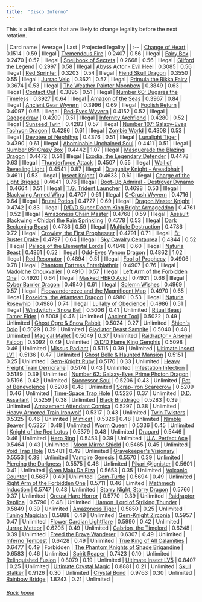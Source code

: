 ```yaml
---
title:  "Disco Inferno"
---
```


This is a list of cards that are likely to change legality before the next rotation.

| Card name | Average | Last | Projected legality |
| :-- |
[Change of Heart](https://db.ygoprodeck.com/card/?search=Change%20of%20Heart) | 0.1514 | 0.59 | Illegal |
[Tremendous Fire](https://db.ygoprodeck.com/card/?search=Tremendous%20Fire) | 0.2407 | 0.56 | Illegal |
[Fairy Box](https://db.ygoprodeck.com/card/?search=Fairy%20Box) | 0.2470 | 0.52 | Illegal |
[Spellbook of Secrets](https://db.ygoprodeck.com/card/?search=Spellbook%20of%20Secrets) | 0.2668 | 0.56 | Illegal |
[Gilford the Legend](https://db.ygoprodeck.com/card/?search=Gilford%20the%20Legend) | 0.2997 | 0.58 | Illegal |
[Abyss Actor - Evil Heel](https://db.ygoprodeck.com/card/?search=Abyss%20Actor%20-%20Evil%20Heel) | 0.3085 | 0.56 | Illegal |
[Red Sprinter](https://db.ygoprodeck.com/card/?search=Red%20Sprinter) | 0.3203 | 0.54 | Illegal |
[Fiend Skull Dragon](https://db.ygoprodeck.com/card/?search=Fiend%20Skull%20Dragon) | 0.3550 | 0.55 | Illegal |
[Jurrac Velo](https://db.ygoprodeck.com/card/?search=Jurrac%20Velo) | 0.3621 | 0.57 | Illegal |
[Primula the Rikka Fairy](https://db.ygoprodeck.com/card/?search=Primula%20the%20Rikka%20Fairy) | 0.3674 | 0.53 | Illegal |
[The Weather Painter Moonbow](https://db.ygoprodeck.com/card/?search=The%20Weather%20Painter%20Moonbow) | 0.3849 | 0.63 | Illegal |
[Contact Out](https://db.ygoprodeck.com/card/?search=Contact%20Out) | 0.3895 | 0.51 | Illegal |
[Number 60: Dugares the Timeless](https://db.ygoprodeck.com/card/?search=Number%2060:%20Dugares%20the%20Timeless) | 0.3927 | 0.64 | Illegal |
[Amazon of the Seas](https://db.ygoprodeck.com/card/?search=Amazon%20of%20the%20Seas) | 0.3967 | 0.84 | Illegal |
[Ancient Gear Wyvern](https://db.ygoprodeck.com/card/?search=Ancient%20Gear%20Wyvern) | 0.3996 | 0.69 | Illegal |
[Foolish Return](https://db.ygoprodeck.com/card/?search=Foolish%20Return) | 0.4097 | 0.65 | Illegal |
[Red-Eyes Wyvern](https://db.ygoprodeck.com/card/?search=Red-Eyes%20Wyvern) | 0.4152 | 0.52 | Illegal |
[Gagagadraw](https://db.ygoprodeck.com/card/?search=Gagagadraw) | 0.4209 | 0.51 | Illegal |
[Infernity Archfiend](https://db.ygoprodeck.com/card/?search=Infernity%20Archfiend) | 0.4280 | 0.52 | Illegal |
[Sunseed Twin](https://db.ygoprodeck.com/card/?search=Sunseed%20Twin) | 0.4283 | 0.57 | Illegal |
[Number 107: Galaxy-Eyes Tachyon Dragon](https://db.ygoprodeck.com/card/?search=Number%20107:%20Galaxy-Eyes%20Tachyon%20Dragon) | 0.4286 | 0.61 | Illegal |
[Zombie World](https://db.ygoprodeck.com/card/?search=Zombie%20World) | 0.4308 | 0.53 | Illegal |
[Devotee of Nephthys](https://db.ygoprodeck.com/card/?search=Devotee%20of%20Nephthys) | 0.4376 | 0.51 | Illegal |
[Lunalight Tiger](https://db.ygoprodeck.com/card/?search=Lunalight%20Tiger) | 0.4390 | 0.61 | Illegal |
[Abominable Unchained Soul](https://db.ygoprodeck.com/card/?search=Abominable%20Unchained%20Soul) | 0.4411 | 0.51 | Illegal |
[Number 85: Crazy Box](https://db.ygoprodeck.com/card/?search=Number%2085:%20Crazy%20Box) | 0.4442 | 1.07 | Illegal |
[Masquerade the Blazing Dragon](https://db.ygoprodeck.com/card/?search=Masquerade%20the%20Blazing%20Dragon) | 0.4472 | 0.51 | Illegal |
[Exodia, the Legendary Defender](https://db.ygoprodeck.com/card/?search=Exodia,%20the%20Legendary%20Defender) | 0.4478 | 0.63 | Illegal |
[Thunderforce Attack](https://db.ygoprodeck.com/card/?search=Thunderforce%20Attack) | 0.4507 | 0.55 | Illegal |
[Wall of Revealing Light](https://db.ygoprodeck.com/card/?search=Wall%20of%20Revealing%20Light) | 0.4541 | 0.87 | Illegal |
[Dragunity Knight - Areadbhair](https://db.ygoprodeck.com/card/?search=Dragunity%20Knight%20-%20Areadbhair) | 0.4611 | 0.53 | Illegal |
[Insect Knight](https://db.ygoprodeck.com/card/?search=Insect%20Knight) | 0.4633 | 0.61 | Illegal |
[Charge of the Light Brigade](https://db.ygoprodeck.com/card/?search=Charge%20of%20the%20Light%20Brigade) | 0.4641 | 0.76 | Illegal |
[Boot-Up Admiral - Destroyer Dynamo](https://db.ygoprodeck.com/card/?search=Boot-Up%20Admiral%20-%20Destroyer%20Dynamo) | 0.4664 | 0.51 | Illegal |
[T.G. Trident Launcher](https://db.ygoprodeck.com/card/?search=T.G.%20Trident%20Launcher) | 0.4698 | 0.53 | Illegal |
[Blackwing Armed Wing](https://db.ygoprodeck.com/card/?search=Blackwing%20Armed%20Wing) | 0.4707 | 0.61 | Illegal |
[C-Crush Wyvern](https://db.ygoprodeck.com/card/?search=C-Crush%20Wyvern) | 0.4716 | 0.64 | Illegal |
[Brutal Potion](https://db.ygoprodeck.com/card/?search=Brutal%20Potion) | 0.4727 | 0.69 | Illegal |
[Dragon Master Knight](https://db.ygoprodeck.com/card/?search=Dragon%20Master%20Knight) | 0.4742 | 0.83 | Illegal |
[D/D/D Super Doom King Bright Armageddon](https://db.ygoprodeck.com/card/?search=D/D/D%20Super%20Doom%20King%20Bright%20Armageddon) | 0.4761 | 0.52 | Illegal |
[Amazoness Chain Master](https://db.ygoprodeck.com/card/?search=Amazoness%20Chain%20Master) | 0.4768 | 0.59 | Illegal |
[Assault Blackwing - Chidori the Rain Sprinkling](https://db.ygoprodeck.com/card/?search=Assault%20Blackwing%20-%20Chidori%20the%20Rain%20Sprinkling) | 0.4778 | 0.53 | Illegal |
[Dark Beckoning Beast](https://db.ygoprodeck.com/card/?search=Dark%20Beckoning%20Beast) | 0.4786 | 0.59 | Illegal |
[Multiple Destruction](https://db.ygoprodeck.com/card/?search=Multiple%20Destruction) | 0.4786 | 0.72 | Illegal |
[Crowley, the First Propheseer](https://db.ygoprodeck.com/card/?search=Crowley,%20the%20First%20Propheseer) | 0.4791 | 0.71 | Illegal |
[B-Buster Drake](https://db.ygoprodeck.com/card/?search=B-Buster%20Drake) | 0.4797 | 0.64 | Illegal |
[Sky Cavalry Centaurea](https://db.ygoprodeck.com/card/?search=Sky%20Cavalry%20Centaurea) | 0.4844 | 0.52 | Illegal |
[Palace of the Elemental Lords](https://db.ygoprodeck.com/card/?search=Palace%20of%20the%20Elemental%20Lords) | 0.4848 | 0.60 | Illegal |
[Naturia Beast](https://db.ygoprodeck.com/card/?search=Naturia%20Beast) | 0.4861 | 0.52 | Illegal |
[Odd-Eyes Venom Dragon](https://db.ygoprodeck.com/card/?search=Odd-Eyes%20Venom%20Dragon) | 0.4862 | 1.02 | Illegal |
[Red Resonator](https://db.ygoprodeck.com/card/?search=Red%20Resonator) | 0.4894 | 0.51 | Illegal |
[Fool of Prophecy](https://db.ygoprodeck.com/card/?search=Fool%20of%20Prophecy) | 0.4906 | 0.78 | Illegal |
[Phantom Fortress Enterblathnir](https://db.ygoprodeck.com/card/?search=Phantom%20Fortress%20Enterblathnir) | 0.4907 | 0.76 | Illegal |
[Madolche Chouxvalier](https://db.ygoprodeck.com/card/?search=Madolche%20Chouxvalier) | 0.4910 | 0.57 | Illegal |
[Left Arm of the Forbidden One](https://db.ygoprodeck.com/card/?search=Left%20Arm%20of%20the%20Forbidden%20One) | 0.4920 | 0.64 | Illegal |
[Masked HERO Acid](https://db.ygoprodeck.com/card/?search=Masked%20HERO%20Acid) | 0.4921 | 0.66 | Illegal |
[Cyber Barrier Dragon](https://db.ygoprodeck.com/card/?search=Cyber%20Barrier%20Dragon) | 0.4940 | 0.61 | Illegal |
[Solemn Wishes](https://db.ygoprodeck.com/card/?search=Solemn%20Wishes) | 0.4969 | 0.57 | Illegal |
[Floowandereeze and the Magnificent Map](https://db.ygoprodeck.com/card/?search=Floowandereeze%20and%20the%20Magnificent%20Map) | 0.4970 | 0.65 | Illegal |
[Poseidra, the Atlantean Dragon](https://db.ygoprodeck.com/card/?search=Poseidra,%20the%20Atlantean%20Dragon) | 0.4980 | 0.53 | Illegal |
[Naturia Rosewhip](https://db.ygoprodeck.com/card/?search=Naturia%20Rosewhip) | 0.4986 | 0.74 | Illegal |
[Lullaby of Obedience](https://db.ygoprodeck.com/card/?search=Lullaby%20of%20Obedience) | 0.4986 | 0.51 | Illegal |
[Windwitch - Snow Bell](https://db.ygoprodeck.com/card/?search=Windwitch%20-%20Snow%20Bell) | 0.5006 | 0.41 | Unlimited |
[Ritual Beast Tamer Elder](https://db.ygoprodeck.com/card/?search=Ritual%20Beast%20Tamer%20Elder) | 0.5008 | 0.46 | Unlimited |
[Ancient Tool](https://db.ygoprodeck.com/card/?search=Ancient%20Tool) | 0.5022 | 0.49 | Unlimited |
[Ghost Ogre & Snow Rabbit](https://db.ygoprodeck.com/card/?search=Ghost%20Ogre%20%26%20Snow%20Rabbit) | 0.5024 | 0.27 | Unlimited |
[Shien's Dojo](https://db.ygoprodeck.com/card/?search=Shien's%20Dojo) | 0.5029 | 0.39 | Unlimited |
[Gladiator Beast Samnite](https://db.ygoprodeck.com/card/?search=Gladiator%20Beast%20Samnite) | 0.5040 | 0.48 | Unlimited |
[Magical Mallet](https://db.ygoprodeck.com/card/?search=Magical%20Mallet) | 0.5049 | 0.37 | Unlimited |
[Raidraptor - Arsenal Falcon](https://db.ygoprodeck.com/card/?search=Raidraptor%20-%20Arsenal%20Falcon) | 0.5092 | 0.49 | Unlimited |
[D/D/D Flame King Genghis](https://db.ygoprodeck.com/card/?search=D/D/D%20Flame%20King%20Genghis) | 0.5098 | 0.46 | Unlimited |
[Missus Radiant](https://db.ygoprodeck.com/card/?search=Missus%20Radiant) | 0.5115 | 0.39 | Unlimited |
[Ultimate Insect LV1](https://db.ygoprodeck.com/card/?search=Ultimate%20Insect%20LV1) | 0.5136 | 0.47 | Unlimited |
[Ghost Belle & Haunted Mansion](https://db.ygoprodeck.com/card/?search=Ghost%20Belle%20%26%20Haunted%20Mansion) | 0.5151 | 0.25 | Unlimited |
[Gem-Knight Ruby](https://db.ygoprodeck.com/card/?search=Gem-Knight%20Ruby) | 0.5170 | 0.33 | Unlimited |
[Heavy Freight Train Derricrane](https://db.ygoprodeck.com/card/?search=Heavy%20Freight%20Train%20Derricrane) | 0.5174 | 0.43 | Unlimited |
[Infestation Infection](https://db.ygoprodeck.com/card/?search=Infestation%20Infection) | 0.5189 | 0.39 | Unlimited |
[Number 62: Galaxy-Eyes Prime Photon Dragon](https://db.ygoprodeck.com/card/?search=Number%2062:%20Galaxy-Eyes%20Prime%20Photon%20Dragon) | 0.5196 | 0.42 | Unlimited |
[Successor Soul](https://db.ygoprodeck.com/card/?search=Successor%20Soul) | 0.5206 | 0.43 | Unlimited |
[Pot of Benevolence](https://db.ygoprodeck.com/card/?search=Pot%20of%20Benevolence) | 0.5208 | 0.48 | Unlimited |
[Scrap-Iron Scarecrow](https://db.ygoprodeck.com/card/?search=Scrap-Iron%20Scarecrow) | 0.5209 | 0.46 | Unlimited |
[Time-Space Trap Hole](https://db.ygoprodeck.com/card/?search=Time-Space%20Trap%20Hole) | 0.5226 | 0.37 | Unlimited |
[D.D. Assailant](https://db.ygoprodeck.com/card/?search=D.D.%20Assailant) | 0.5259 | 0.38 | Unlimited |
[Black Brutdrago](https://db.ygoprodeck.com/card/?search=Black%20Brutdrago) | 0.5283 | 0.39 | Unlimited |
[Amazement Attendant Comica](https://db.ygoprodeck.com/card/?search=Amazement%20Attendant%20Comica) | 0.5297 | 0.38 | Unlimited |
[Heavy Armored Train Ironwolf](https://db.ygoprodeck.com/card/?search=Heavy%20Armored%20Train%20Ironwolf) | 0.5317 | 0.43 | Unlimited |
[Twin Twisters](https://db.ygoprodeck.com/card/?search=Twin%20Twisters) | 0.5325 | 0.46 | Unlimited |
[Mimicat](https://db.ygoprodeck.com/card/?search=Mimicat) | 0.5326 | 0.48 | Unlimited |
[Nimble Beaver](https://db.ygoprodeck.com/card/?search=Nimble%20Beaver) | 0.5327 | 0.48 | Unlimited |
[Worm Queen](https://db.ygoprodeck.com/card/?search=Worm%20Queen) | 0.5336 | 0.45 | Unlimited |
[Knight of the Red Lotus](https://db.ygoprodeck.com/card/?search=Knight%20of%20the%20Red%20Lotus) | 0.5379 | 0.48 | Unlimited |
[Dragard](https://db.ygoprodeck.com/card/?search=Dragard) | 0.5446 | 0.46 | Unlimited |
[Hero Ring](https://db.ygoprodeck.com/card/?search=Hero%20Ring) | 0.5453 | 0.39 | Unlimited |
[U.A. Perfect Ace](https://db.ygoprodeck.com/card/?search=U.A.%20Perfect%20Ace) | 0.5464 | 0.43 | Unlimited |
[Moon Mirror Shield](https://db.ygoprodeck.com/card/?search=Moon%20Mirror%20Shield) | 0.5465 | 0.45 | Unlimited |
[Void Trap Hole](https://db.ygoprodeck.com/card/?search=Void%20Trap%20Hole) | 0.5481 | 0.49 | Unlimited |
[Gravekeeper's Visionary](https://db.ygoprodeck.com/card/?search=Gravekeeper's%20Visionary) | 0.5553 | 0.39 | Unlimited |
[Vampire Genesis](https://db.ygoprodeck.com/card/?search=Vampire%20Genesis) | 0.5570 | 0.39 | Unlimited |
[Piercing the Darkness](https://db.ygoprodeck.com/card/?search=Piercing%20the%20Darkness) | 0.5575 | 0.46 | Unlimited |
[Pikari @Ignister](https://db.ygoprodeck.com/card/?search=Pikari%20@Ignister) | 0.5601 | 0.41 | Unlimited |
[Gren Maju Da Eiza](https://db.ygoprodeck.com/card/?search=Gren%20Maju%20Da%20Eiza) | 0.5653 | 0.35 | Unlimited |
[Volcanic Counter](https://db.ygoprodeck.com/card/?search=Volcanic%20Counter) | 0.5687 | 0.49 | Unlimited |
[Gem-Turtle](https://db.ygoprodeck.com/card/?search=Gem-Turtle) | 0.5694 | 0.49 | Unlimited |
[Right Arm of the Forbidden One](https://db.ygoprodeck.com/card/?search=Right%20Arm%20of%20the%20Forbidden%20One) | 0.5711 | 0.46 | Limited |
[Mathmech Induction](https://db.ygoprodeck.com/card/?search=Mathmech%20Induction) | 0.5747 | 0.48 | Unlimited |
[Starry Night, Starry Dragon](https://db.ygoprodeck.com/card/?search=Starry%20Night,%20Starry%20Dragon) | 0.5766 | 0.37 | Unlimited |
[Orcust Harp Horror](https://db.ygoprodeck.com/card/?search=Orcust%20Harp%20Horror) | 0.5770 | 0.39 | Unlimited |
[Raidraptor Replica](https://db.ygoprodeck.com/card/?search=Raidraptor%20Replica) | 0.5796 | 0.48 | Unlimited |
[Hamon, Lord of Striking Thunder](https://db.ygoprodeck.com/card/?search=Hamon,%20Lord%20of%20Striking%20Thunder) | 0.5849 | 0.39 | Unlimited |
[Amazoness Tiger](https://db.ygoprodeck.com/card/?search=Amazoness%20Tiger) | 0.5850 | 0.25 | Unlimited |
[Tuning Magician](https://db.ygoprodeck.com/card/?search=Tuning%20Magician) | 0.5888 | 0.49 | Unlimited |
[Gem-Knight Zirconia](https://db.ygoprodeck.com/card/?search=Gem-Knight%20Zirconia) | 0.5957 | 0.47 | Unlimited |
[Flower Cardian Lightflare](https://db.ygoprodeck.com/card/?search=Flower%20Cardian%20Lightflare) | 0.5990 | 0.42 | Unlimited |
[Jurrac Meteor](https://db.ygoprodeck.com/card/?search=Jurrac%20Meteor) | 0.6205 | 0.49 | Unlimited |
[Gabrion, the Timelord](https://db.ygoprodeck.com/card/?search=Gabrion,%20the%20Timelord) | 0.6248 | 0.39 | Unlimited |
[Freed the Brave Wanderer](https://db.ygoprodeck.com/card/?search=Freed%20the%20Brave%20Wanderer) | 0.6307 | 0.49 | Unlimited |
[Inferno Tempest](https://db.ygoprodeck.com/card/?search=Inferno%20Tempest) | 0.6428 | 0.49 | Unlimited |
[True King of All Calamities](https://db.ygoprodeck.com/card/?search=True%20King%20of%20All%20Calamities) | 0.6477 | 0.49 | Forbidden |
[The Phantom Knights of Shade Brigandine](https://db.ygoprodeck.com/card/?search=The%20Phantom%20Knights%20of%20Shade%20Brigandine) | 0.6583 | 0.46 | Unlimited |
[Spirit Reaper](https://db.ygoprodeck.com/card/?search=Spirit%20Reaper) | 0.7423 | 0.10 | Unlimited |
[Relinquished Fusion](https://db.ygoprodeck.com/card/?search=Relinquished%20Fusion) | 0.8079 | 0.19 | Unlimited |
[Ultimate Insect LV5](https://db.ygoprodeck.com/card/?search=Ultimate%20Insect%20LV5) | 0.8407 | 0.25 | Unlimited |
[Ultimate Crystal Magic](https://db.ygoprodeck.com/card/?search=Ultimate%20Crystal%20Magic) | 0.8881 | 0.21 | Unlimited |
[Skull Stalker](https://db.ygoprodeck.com/card/?search=Skull%20Stalker) | 0.9126 | 0.30 | Unlimited |
[Crystal Bond](https://db.ygoprodeck.com/card/?search=Crystal%20Bond) | 0.9763 | 0.30 | Unlimited |
[Rainbow Bridge](https://db.ygoprodeck.com/card/?search=Rainbow%20Bridge) | 1.8243 | 0.21 | Unlimited |

###### [Back home](index)